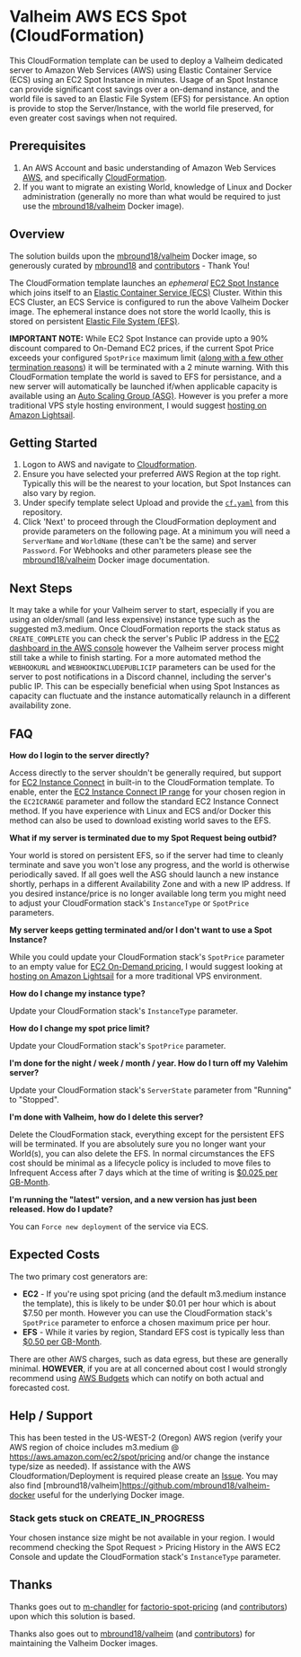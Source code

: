 # Valheim AWS ECS Spot (CloudFormation)

This CloudFormation template can be used to deploy a Valheim dedicated server to Amazon Web Services (AWS) using Elastic Container Service (ECS) using an EC2 Spot Instance in minutes.  Usage of an Spot Instance can provide significant cost savings over a on-demand instance, and the world file is saved to an Elastic File System (EFS) for persistance.  An option is provide to stop the Server/Instance, with the world file preserved, for even greater cost savings when not required.

## Prerequisites

1. An AWS Account and basic understanding of Amazon Web Services [AWS](https://aws.amazon.com/), and specifically [CloudFormation](https://aws.amazon.com/cloudformation/).
2. If you want to migrate an existing World, knowledge of Linux and Docker administration (generally no more than what would be required to just use the [mbround18/valheim](https://hub.docker.com/r/mbround18/valheim) Docker image).

## Overview

The solution builds upon the [mbround18/valheim](https://hub.docker.com/r/mbround18/valheim) Docker image, so generously curated by [mbround18](https://github.com/mbround18) and [contributors](https://github.com/mbround18/valheim-docker/graphs/contributors) - Thank You!

The CloudFormation template launches an _ephemeral_ [EC2 Spot Instance](https://aws.amazon.com/ec2/spot) which joins itself to an [Elastic Container Service (ECS)](https://aws.amazon.com/ecs/) Cluster. Within this ECS Cluster, an ECS Service is configured to run the above Valheim Docker image. The ephemeral instance does not store the world lcaolly, this is stored on persistent [Elastic File System (EFS)](https://aws.amazon.com/efs/).

**IMPORTANT NOTE:** While EC2 Spot Instance can provide upto a 90% discount compared to On-Demand EC2 prices, if the current Spot Price exceeds your configured `SpotPrice` maximum limit ([along with a few other termination reasons](https://aws.amazon.com/premiumsupport/knowledge-center/ec2-spot-instance-termination-reasons/)) it will be terminated with a 2 minute warning. With this CloudFormation template the world is saved to EFS for persistance, and a new server will automatically be launched if/when applicable capacity is available using an [Auto Scaling Group (ASG)](https://docs.aws.amazon.com/autoscaling/ec2/userguide/AutoScalingGroup.html).  However is you prefer a more traditional VPS style hosting environment, I would suggest [hosting on Amazon Lightsail](https://aws.amazon.com/getting-started/hands-on/valheim-on-aws/).

## Getting Started

1. Logon to AWS and navigate to [Cloudformation](https://us-west-2.console.aws.amazon.com/cloudformation/home?region=us-west-2#/stacks/create/template?stackName=valheim).
2. Ensure you have selected your preferred AWS Region at the top right.  Typically this will be the nearest to your location, but Spot Instances can also vary by region.
3. Under specify template select Upload and provide the [`cf.yaml`](https://raw.githubusercontent.com/apeabody/Valheim-AWS-ECS-Spot/main/cf.yaml) from this repository.
4. Click 'Next' to proceed through the CloudFormation deployment and provide parameters on the following page. At a minimum you will need a `ServerName` and `WorldName` (these can't be the same) and server `Password`.  For Webhooks and other parameters please see the [mbround18/valheim](https://hub.docker.com/r/mbround18/valheim) Docker image documentation.

## Next Steps

It may take a while for your Valheim server to start, especially if you are using an older/small (and less expensive) instance type such as the suggested m3.medium.  Once CloudFormation reports the stack status as `CREATE_COMPLETE` you can check the server's Public IP address in the [EC2 dashboard in the AWS console](https://console.aws.amazon.com/ec2/v2/home?#Instances:sort=instanceId) however the Valheim server process might still take a while to finish starting.  For a more automated method the `WEBHOOKURL` and `WEBHOOKINCLUDEPUBLICIP` parameters can be used for the server to post notifications in a Discord channel, including the server's public IP.  This can be especially beneficial when using Spot Instances as capacity can fluctuate and the instance automatically relaunch in a different availability zone.

## FAQ

**How do I login to the server directly?**

Access directly to the server shouldn't be generally required, but support for [EC2 Instance Connect](https://docs.aws.amazon.com/AWSEC2/latest/UserGuide/Connect-using-EC2-Instance-Connect.html) in built-in to the CloudFormation template.  To enable, enter the [EC2 Instance Connect IP range](https://ip-ranges.amazonaws.com/ip-ranges.json) for your chosen region in the `EC2ICRANGE` parameter and follow the standard EC2 Instance Connect method.  If you have experience with Linux and ECS and/or Docker this method can also be used to download existing world saves to the EFS.

**What if my server is terminated due to my Spot Request being outbid?** 

Your world is stored on persistent EFS, so if the server had time to cleanly terminate and save you won't lose any progress, and the world is otherwise periodically saved.  If all goes well the ASG should launch a new instance shortly, perhaps in a different Availability Zone and with a new IP address.  If you desired instance/price is no longer available long term you might need to adjust your CloudFormation stack's `InstanceType` or `SpotPrice` parameters.

**My server keeps getting terminated and/or I don't want to use a Spot Instance?** 

While you could update your CloudFormation stack's `SpotPrice` parameter to an empty value for [EC2 On-Demand pricing](https://aws.amazon.com/ec2/pricing/on-demand/), I would suggest looking at [hosting on Amazon Lightsail](https://aws.amazon.com/getting-started/hands-on/valheim-on-aws/) for a more traditional VPS environment.

**How do I change my instance type?** 

Update your CloudFormation stack's `InstanceType` parameter.

**How do I change my spot price limit?** 

Update your CloudFormation stack's `SpotPrice` parameter. 

**I'm done for the night / week / month / year. How do I turn off my Valehim server?** 

Update your CloudFormation stack's `ServerState` parameter from "Running" to "Stopped".

**I'm done with Valheim, how do I delete this server?** 

Delete the CloudFormation stack, everything except for the persistent EFS will be terminated.  If you are absolutely sure you no longer want your World(s), you can also delete the EFS.  In normal circumstances the EFS cost should be minimal as a lifecycle policy is included to move files to Infrequent Access after 7 days which at the time of writing is [$0.025 per GB-Month](https://aws.amazon.com/efs/pricing/).

**I'm running the "latest" version, and a new version has just been released. How do I update?** 

You can `Force new deployment` of the service via ECS.

## Expected Costs

The two primary cost generators are:

* **EC2** - If you're using spot pricing (and the default m3.medium instance the template), this is likely to be under $0.01 per hour which is about $7.50 per month.  However you can use the CloudFormation stack's `SpotPrice` parameter to enforce a chosen maximum price per hour.
* **EFS** - While it varies by region, Standard EFS cost is typically less than [$0.50 per GB-Month](https://aws.amazon.com/efs/pricing/).

There are other AWS charges, such as data egress, but these are generally minimal.  **HOWEVER**, if you are at all concerned about cost I would strongly recommend using [AWS Budgets](https://aws.amazon.com/aws-cost-management/aws-budgets/) which can notify on both actual and forecasted cost.

## Help / Support

This has been tested in the US-WEST-2 (Oregon) AWS region (verify your AWS region of choice includes m3.medium @ https://aws.amazon.com/ec2/spot/pricing and/or change the instance type/size as needed).  If assistance with the AWS Cloudformation/Deployment is required please create an [Issue](https://github.com/apeabody/Valheim-AWS-ECS-Spot/issues).  You may also find [mbround18/valheim]https://github.com/mbround18/valheim-docker useful for the underlying Docker image.

### Stack gets stuck on CREATE_IN_PROGRESS

Your chosen instance size might be not available in your region.  I would recommend checking the Spot Request > Pricing History in the AWS EC2 Console and update the CloudFormation stack's `InstanceType` parameter. 

## Thanks

Thanks goes out to [m-chandler](https://github.com/m-chandler) for [factorio-spot-pricing](https://github.com/m-chandler/factorio-spot-pricing) (and [contributors](https://github.com/m-chandler/factorio-spot-pricing/graphs/contributors)) upon which this solution is based.

Thanks also goes out to [mbround18/valheim](https://hub.docker.com/r/mbround18/valheim) (and [contributors](https://github.com/mbround18/valheim-docker/graphs/contributors)) for maintaining the Valheim Docker images.